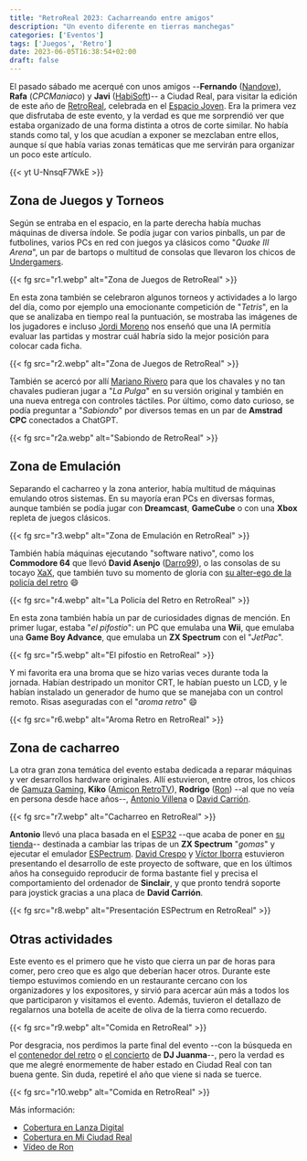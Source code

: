 ```yaml
---
title: "RetroReal 2023: Cacharreando entre amigos"
description: "Un evento diferente en tierras manchegas"
categories: ['Eventos']
tags: ['Juegos', 'Retro']
date: 2023-06-05T16:38:54+02:00
draft: false
---
```


El pasado sábado me acerqué con unos amigos --**Fernando** ([Nandove](https://twitter.com/Doc_Nandove)), **Rafa** (_CPCManiaco_) y **Javi** ([HabiSoft](https://www.habisoft.com/irmia/))-- a Ciudad Real, para visitar la edición de este año de [RetroReal](https://twitter.com/Retrocreal), celebrada en el [Espacio Joven](https://www.espaciojovencr.es/). Era la primera vez que disfrutaba de este evento, y la verdad es que me sorprendió ver que estaba organizado de una forma distinta a otros de corte similar. No había stands como tal, y los que acudían a exponer se mezclaban entre ellos, aunque sí que había varias zonas temáticas que me servirán para organizar un poco este artículo.

{{< yt U-NnsqF7WkE >}}

## Zona de Juegos y Torneos

Según se entraba en el espacio, en la parte derecha había muchas máquinas de diversa índole. Se podía jugar con varios pinballs, un par de futbolines, varios PCs en red con juegos ya clásicos como "_Quake III Arena_", un par de bartops o multitud de consolas que llevaron los chicos de [Undergamers](https://twitter.com/UNDERGAMERS1).

{{< fg src="r1.webp" alt="Zona de Juegos de RetroReal" >}}

En esta zona también se celebraron algunos torneos y actividades a lo largo del día, como por ejemplo una emocionante competición de "_Tetris_", en la que se analizaba en tiempo real la puntuación, se mostraba las imágenes de los jugadores e incluso [Jordi Moreno](https://twitter.com/TomelloSoulMan) nos enseñó que una IA permitía evaluar las partidas y mostrar cuál habría sido la mejor posición para colocar cada ficha.

{{< fg src="r2.webp" alt="Zona de Juegos de RetroReal" >}}

También se acercó por allí [Mariano Rivero](https://www.bugabootheflea.site/en) para que los chavales y no tan chavales pudieran jugar a "_La Pulga_" en su versión original y también en una nueva entrega con controles táctiles. Por último, como dato curioso, se podía preguntar a "_Sabiondo_" por diversos temas en un par de **Amstrad CPC** conectados a ChatGPT.

{{< fg src="r2a.webp" alt="Sabiondo de RetroReal" >}}

## Zona de Emulación

Separando el cacharreo y la zona anterior, había multitud de máquinas emulando otros sistemas. En su mayoría eran PCs en diversas formas, aunque también se podía jugar con **Dreamcast**, **GameCube** o con una **Xbox** repleta de juegos clásicos.

{{< fg src="r3.webp" alt="Zona de Emulación en RetroReal" >}}

También había máquinas ejecutando "software nativo", como los **Commodore 64** que llevó **David Asenjo** ([Darro99](https://twitter.com/darro99)), o las consolas de su tocayo [XaX](https://twitter.com/LosTrastosDeXaX), que también tuvo su momento de gloria con [su alter-ego de la policía del retro](https://twitter.com/manuelsagra/status/1664926075053391872) :smile:

{{< fg src="r4.webp" alt="La Policía del Retro en RetroReal" >}}

En esta zona también había un par de curiosidades dignas de mención. En primer lugar, estaba "_el pifostio_": un PC que emulaba una **Wii**, que emulaba una **Game Boy Advance**, que emulaba un **ZX Spectrum** con el "_JetPac_".

{{< fg src="r5.webp" alt="El pifostio en RetroReal" >}}

Y mi favorita era una broma que se hizo varias veces durante toda la jornada. Habían destripado un monitor CRT, le habían puesto un LCD, y le habían instalado un generador de humo que se manejaba con un control remoto. Risas aseguradas con el "_aroma retro_" :smile:

{{< fg src="r6.webp" alt="Aroma Retro en RetroReal" >}}

## Zona de cacharreo

La otra gran zona temática del evento estaba dedicada a reparar máquinas y ver desarrollos hardware originales. Allí estuvieron, entre otros, los chicos de [Gamuza Gaming](https://twitter.com/gamuzagaming), **Kiko** ([Amicon RetroTV](https://twitter.com/AmiconRetroTV)), **Rodrigo** ([Ron](https://www.youtube.com/@RetroCrypta)) --al que no veía en persona desde hace años--, [Antonio Villena](https://twitter.com/antoniovil) o [David Carrión](https://twitter.com/Bytecnia).

{{< fg src="r7.webp" alt="Cacharreo en RetroReal" >}}

**Antonio** llevó una placa basada en el [ESP32](https://es.wikipedia.org/wiki/ESP32) --que acaba de poner en [su tienda](https://antoniovillena.es/store/product/espectrum/)-- destinada a cambiar las tripas de un **ZX Spectrum** "_gomas_" y ejecutar el emulador [ESPectrum](https://zxespectrum.speccy.org/). [David Crespo](https://www.youtube.com/c/Davidprograma) y [Víctor Iborra](https://twitter.com/victoriborra) estuvieron presentando el desarrollo de este proyecto de software, que en los últimos años ha conseguido reproducir de forma bastante fiel y precisa el comportamiento del ordenador de **Sinclair**, y que pronto tendrá soporte para joystick gracias a una placa de **David Carrión**.

{{< fg src="r8.webp" alt="Presentación ESPectrum en RetroReal" >}}

## Otras actividades

Este evento es el primero que he visto que cierra un par de horas para comer, pero creo que es algo que deberían hacer otros. Durante este tiempo estuvimos comiendo en un restaurante cercano con los organizadores y los expositores, y sirvió para acercar aún más a todos los que participaron y visitamos el evento. Además, tuvieron el detallazo de regalarnos una botella de aceite de oliva de la tierra como recuerdo.

{{< fg src="r9.webp" alt="Comida en RetroReal" >}}

Por desgracia, nos perdimos la parte final del evento --con la búsqueda en el [contenedor del retro](https://twitter.com/UNDERGAMERS1/status/1665328822349070341) o [el concierto](https://twitter.com/Retrocreal/status/1665070514656669696) de **DJ Juanma**--, pero la verdad es que me alegré enormemente de haber estado en Ciudad Real con tan buena gente. Sin duda, repetiré el año que viene si nada se tuerce.

{{< fg src="r10.webp" alt="Comida en RetroReal" >}}

Más información:

* [Cobertura en Lanza Digital](https://www.lanzadigital.com/provincia/ciudad-real/paco-trujillo-retroreal-esta-totalmente-consolidada-y-cada-vez-despierta-mas-interes-entre-aficionados-y-el-publico-ocasional/)
* [Cobertura en Mi Ciudad Real](https://www.miciudadreal.es/2023/06/04/cacharreo-y-videojuegos-clasicos-en-una-nueva-edicion-de-retroreal/)
* [Vídeo de Ron](https://www.twitch.tv/videos/1837706047)
